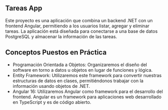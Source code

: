 ## Tareas App

Este proyecto es una aplicación que combina un backend .NET con un frontend Angular, permitiendo a los usuarios listar, agregar y eliminar tareas. La aplicación está diseñada para conectarse a una base de datos PostgreSQL y almacenar la información de las tareas.


## Conceptos Puestos en Práctica

- Programación Orientada a Objetos: Organizaremos el diseño del software en torno a datos u objetos en lugar de funciones y lógica.
- Entity Framework: Utilizaremos este framework para convertir nuestras estructuras de datos en clases, permitiéndonos trabajar con la información usando objetos de .NET.
- Angular 16: Utilizaremos Angular como framework para el desarrollo del frontend. Angular es un framework para aplicaciones web desarrollado en TypeScript y es de código abierto.
